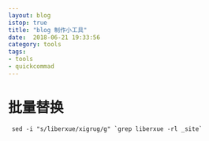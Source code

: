 ```yaml
---
layout: blog
istop: true
title: "blog 制作小工具"
date:  2018-06-21 19:33:56
category: tools
tags:
- tools
- quickcommad
---
```


# 批量替换


```{r, engine='bash'}
 sed -i "s/liberxue/xigrug/g" `grep liberxue -rl _site`

```
